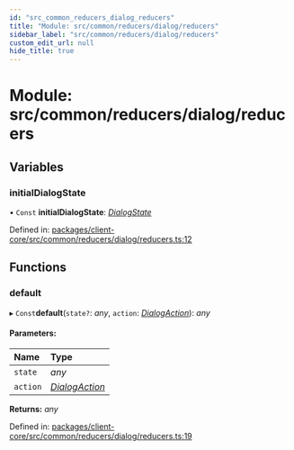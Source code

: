 ```yaml
---
id: "src_common_reducers_dialog_reducers"
title: "Module: src/common/reducers/dialog/reducers"
sidebar_label: "src/common/reducers/dialog/reducers"
custom_edit_url: null
hide_title: true
---
```


# Module: src/common/reducers/dialog/reducers

## Variables

### initialDialogState

• `Const` **initialDialogState**: [*DialogState*](../interfaces/src_common_reducers_dialog_actions.dialogstate.md)

Defined in: [packages/client-core/src/common/reducers/dialog/reducers.ts:12](https://github.com/xr3ngine/xr3ngine/blob/716a06460/packages/client-core/src/common/reducers/dialog/reducers.ts#L12)

## Functions

### default

▸ `Const`**default**(`state?`: *any*, `action`: [*DialogAction*](../interfaces/src_common_reducers_dialog_actions.dialogaction.md)): *any*

#### Parameters:

Name | Type |
:------ | :------ |
`state` | *any* |
`action` | [*DialogAction*](../interfaces/src_common_reducers_dialog_actions.dialogaction.md) |

**Returns:** *any*

Defined in: [packages/client-core/src/common/reducers/dialog/reducers.ts:19](https://github.com/xr3ngine/xr3ngine/blob/716a06460/packages/client-core/src/common/reducers/dialog/reducers.ts#L19)
